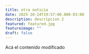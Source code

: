 ```yaml
---
title: otra noticia
date: 2025-10-24T19:57:00.000-03:00
description: descripcion 2
featured: featured.jpg
featureimage: ""
draft: false
---
```

Acá el contenido
modificado
